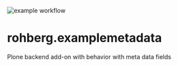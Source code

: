 ![example workflow](https://github.com/rohberg/rohberg.examplemetadata/actions/workflows/plone-package.yml/badge.svg)


# rohberg.examplemetadata

Plone backend add-on with behavior with meta data fields

